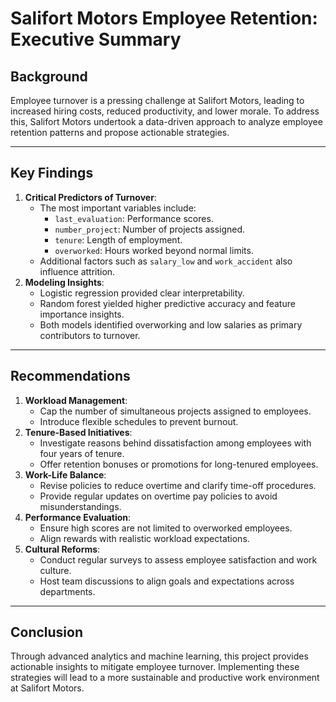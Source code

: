 # Salifort Motors Employee Retention: Executive Summary

## Background
Employee turnover is a pressing challenge at Salifort Motors, leading to increased hiring costs, reduced productivity, and lower morale. To address this, Salifort Motors undertook a data-driven approach to analyze employee retention patterns and propose actionable strategies.

---

## Key Findings
1. **Critical Predictors of Turnover**:
   - The most important variables include:
     - `last_evaluation`: Performance scores.
     - `number_project`: Number of projects assigned.
     - `tenure`: Length of employment.
     - `overworked`: Hours worked beyond normal limits.
   - Additional factors such as `salary_low` and `work_accident` also influence attrition.
2. **Modeling Insights**:
   - Logistic regression provided clear interpretability.
   - Random forest yielded higher predictive accuracy and feature importance insights.
   - Both models identified overworking and low salaries as primary contributors to turnover.

---

## Recommendations
1. **Workload Management**:
   - Cap the number of simultaneous projects assigned to employees.
   - Introduce flexible schedules to prevent burnout.
2. **Tenure-Based Initiatives**:
   - Investigate reasons behind dissatisfaction among employees with four years of tenure.
   - Offer retention bonuses or promotions for long-tenured employees.
3. **Work-Life Balance**:
   - Revise policies to reduce overtime and clarify time-off procedures.
   - Provide regular updates on overtime pay policies to avoid misunderstandings.
4. **Performance Evaluation**:
   - Ensure high scores are not limited to overworked employees.
   - Align rewards with realistic workload expectations.
5. **Cultural Reforms**:
   - Conduct regular surveys to assess employee satisfaction and work culture.
   - Host team discussions to align goals and expectations across departments.

---

## Conclusion
Through advanced analytics and machine learning, this project provides actionable insights to mitigate employee turnover. Implementing these strategies will lead to a more sustainable and productive work environment at Salifort Motors.
